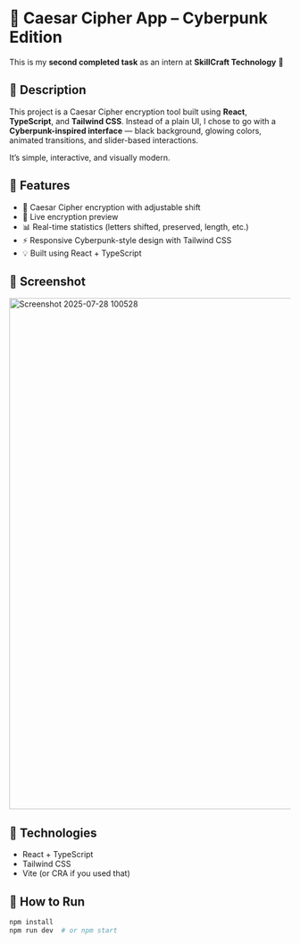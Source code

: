 # 🔐 Caesar Cipher App – Cyberpunk Edition

This is my **second completed task** as an intern at **SkillCraft Technology** 🚀

## 🧠 Description

This project is a Caesar Cipher encryption tool built using **React**, **TypeScript**, and **Tailwind CSS**. Instead of a plain UI, I chose to go with a **Cyberpunk-inspired interface** — black background, glowing colors, animated transitions, and slider-based interactions.

It’s simple, interactive, and visually modern.

## 🔧 Features

- 🔢 Caesar Cipher encryption with adjustable shift
- 🎯 Live encryption preview
- 📊 Real-time statistics (letters shifted, preserved, length, etc.)
- ⚡️ Responsive Cyberpunk-style design with Tailwind CSS
- 💡 Built using React + TypeScript

## 📸 Screenshot

<img width="1839" height="915" alt="Screenshot 2025-07-28 100528" src="https://github.com/user-attachments/assets/13ec893c-a96d-41ce-bae7-63b771a4d8d3" />


## 📁 Technologies

- React + TypeScript
- Tailwind CSS
- Vite (or CRA if you used that)

## 🚀 How to Run

```bash
npm install
npm run dev  # or npm start
